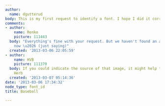 ```yaml
---
author:
  name: dgutterud
body: This is my first request to identify a font. I hope I did it correctly :o)
comments:
- author:
    name: Renko
    picture: 111443
  body: "Everything's fine with your request. But we haven't found an answer until
    now \u2026 (just saying)"
  created: '2013-03-06 22:05:59'
- author:
    name: HVB
    picture: 111370
  body: If you could indicate the source of that image, it might help to id it.  -
    Herb
  created: '2013-03-07 05:14:36'
date: '2013-03-06 17:34:32'
node_type: font_id
title: Baseball

---
```

